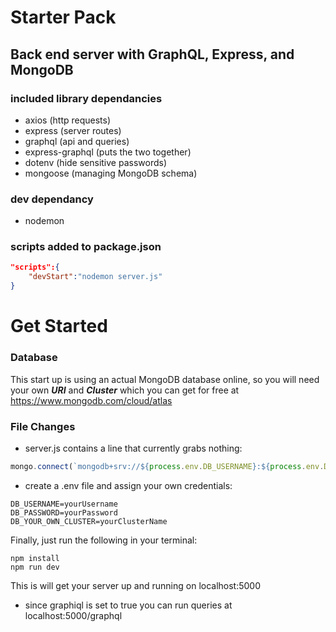 # Starter Pack
## Back end server with GraphQL, Express, and MongoDB

### included library dependancies
* axios (http requests)
* express (server routes)
* graphql (api and queries)
* express-graphql (puts the two together)
* dotenv (hide sensitive passwords)
* mongoose (managing MongoDB schema)

### dev dependancy
* nodemon

### scripts added to package.json
```json
"scripts":{
    "devStart":"nodemon server.js"
}
```

# Get Started
### Database
This start up is using an actual MongoDB database online, so you will need your own ***URI*** and ***Cluster*** which you can get for free at https://www.mongodb.com/cloud/atlas
### File Changes
* server.js contains a line that currently grabs nothing:
```javascript
mongo.connect(`mongodb+srv://${process.env.DB_USERNAME}:${process.env.DB_PASSWORD}@${process.env.DB_YOUR_OWN_CLUSTER}`
```
* create a .env file and assign your own credentials:
```
DB_USERNAME=yourUsername
DB_PASSWORD=yourPassword
DB_YOUR_OWN_CLUSTER=yourClusterName
```
Finally, just run the following in your terminal:
```
npm install
npm run dev
```
This is will get your server up and running on localhost:5000
* since graphiql is set to true you can run queries at localhost:5000/graphql
